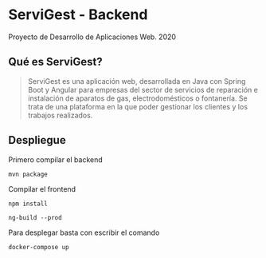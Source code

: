 # ServiGest - Backend
Proyecto de Desarrollo de Aplicaciones Web. 2020

## Qué es ServiGest?
> ServiGest es una aplicación web, desarrollada en Java con Spring Boot y Angular para empresas del sector de servicios de reparación e instalación de aparatos de gas, electrodomésticos o fontanería. Se trata de una plataforma en la que poder gestionar los clientes y los trabajos realizados.

## Despliegue
Primero compilar el backend
```
mvn package
```

Compilar el frontend
```
npm install
```
```
ng-build --prod
```

Para desplegar basta con escribir el comando
```
docker-compose up
```
